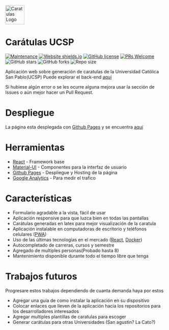 <a href="https://oscaramos.github.io/caratulas-ucsp/">
    <img src="./public/android-chrome-192x192.png" alt="Caratulas Logo" title="Caratulas" height="60" />
</a>


Carátulas UCSP
==============

[![Maintenance](https://img.shields.io/badge/Maintained%3F-yes-green.svg)](https://github.com/oscaramos/caratulas-ucsp/graphs/commit-activity)
[![Website shields.io](https://img.shields.io/website-up-down-green-red/http/oscaramos.github.io/caratulas-ucsp)](https://oscaramos.github.io/caratulas-ucsp/)
[![GitHub license](https://img.shields.io/github/license/oscaramos/caratulas-ucsp)](https://github.com/oscaramos/caratulas-ucsp/blob/master/LICENSE)
[![PRs Welcome](https://img.shields.io/badge/PRs-welcome-brightgreen.svg)](http://makeapullrequest.com)
![GitHub stars](https://img.shields.io/github/stars/oscaramos/caratulas-ucsp)
![GitHub forks](https://img.shields.io/github/forks/oscaramos/caratulas-ucsp)
![Repo size](https://img.shields.io/github/repo-size/oscaramos/caratulas-ucsp)


Aplicación web sobre generación de caratulas de la Universidad Católica San Pablo(UCSP) 
Puede explorar el back-end [aquí](https://github.com/oscaramos/caratulas-ucsp-api)

Si hubiese algún error o se les ocurre alguna mejora usar la sección de Issues o aún mejor hacer un Pull Request.

# Despliegue

La página esta desplegada con [Github Pages](https://pages.github.com/) y se encuentra [aquí](https://oscaramos.github.io/caratulas-ucsp/)

# Herramientas
* [React](https://es.reactjs.org/) - Framework base
* [Material-UI](https://material-ui.com/) - Componentes para la interfaz de usuario
* [Github Pages](https://pages.github.com/) - Despliegue y Hosting de la página
* [Google Analytics](https://analytics.google.com/analytics/web/#/) - Para medir el trafico

# Características
* Formulario agradable a la vista, fácil de usar
* Aplicación responsive para que luzca bien en todas las pantallas
* Carátulas generadas en latex para mejor visualización de la caratula
* Aplicación instalable en computadoras de escritorio y teléfonos celulares ([PWA](https://www.xataka.com/basics/que-es-una-aplicacion-web-progresiva-o-pwa))
* Uso de las últimas tecnologías en el mercado ([React](https://es.reactjs.org/), [Docker](https://www.docker.com/))
* Autocompletado de carreras, cursos y semestre
* Agregado de multiples personas(Probado hasta 8)
* Mantenimiento disponible durante todo el tiempo libre que tenga

# Trabajos futuros
Progresare estos trabajos dependiendo de cuanta demanda haya por estos

* Agregar una guía de como instalar la aplicación en su dispositivo
* Colocar enlaces que lleven de la aplicación hacia los repositorios para los desarrolladores interesados
* Agregar multiples plantillas de caratulas para escoger
* Generar carátulas para otras Universidades (San agustin? La Cato?)

